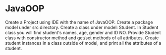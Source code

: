 # JavaOOP
Create a Project using IDE with the name of JavaOOP.
Create a package model under src directory.
Create a class under model: Student.
In Student class you will find student's names, age, gender and ID NO.
Provide Student class with constructor method and get/set methods of all attributes.
Create student instances in a class outside of model, and print all the attributes of a student.
